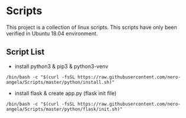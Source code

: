 # Scripts
This project is a collection of linux scripts. This scripts have only been verified in Ubuntu 18.04 environment.

## Script List
- install python3 & pip3 & python3-venv
```
/bin/bash -c "$(curl -fsSL https://raw.githubusercontent.com/nero-angela/Scripts/master/python/install.sh)"
```


- install flask & create app.py (flask init file)
```
/bin/bash -c "$(curl -fsSL https://raw.githubusercontent.com/nero-angela/Scripts/master/python/flask/init.sh)"
```

